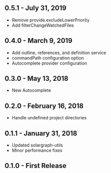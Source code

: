 ## 0.5.1 - July 31, 2019
- Remove provide.excludeLowerPriority
- Add filterChangeWatchedFiles

## 0.4.0 - March 9, 2019
- Add outline, references, and definition service
- commandPath configuration option
- Autocomplete provider configuration

## 0.3.0 - May 13, 2018
- New Autocomplete

## 0.2.0 - February 16, 2018
- Handle undefined project directories

## 0.1.1 - January 31, 2018
- Updated solargraph-utils
- Minor performance fixes

## 0.1.0 - First Release
